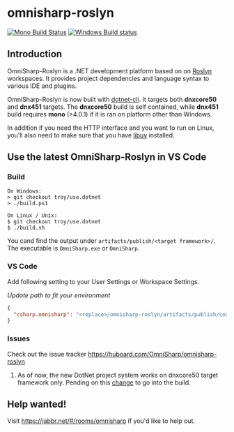 omnisharp-roslyn
================

[![Mono Build Status](https://travis-ci.org/OmniSharp/omnisharp-roslyn.svg?branch=master)](https://travis-ci.org/OmniSharp/omnisharp-roslyn)
[![Windows Build status](https://ci.appveyor.com/api/projects/status/dj36uvllv0qmkljr?svg=true)](https://ci.appveyor.com/project/david-driscoll/omnisharp-roslyn)

## Introduction

OmniSharp-Roslyn is a .NET development platform based on on [Roslyn](https://github.com/dotnet/roslyn) workspaces. It provides project dependencies and language syntax to various IDE and plugins.

OmniSharp-Roslyn is now built with [dotnet-cli]( http://dotnet.github.io/getting-started/). It targets both __dnxcore50__ and __dnx451__ targets. The __dnxcore50__ build is self contained, while __dnx451__ build requires __mono__ (>4.0.1) if it is ran on platform other than Windows.

In addition if you need the HTTP interface and you want to run on Linux, you'll also need to make sure that you have [libuv](http://libuv.org) installed.

## Use the latest OmniSharp-Roslyn in VS Code

### Build

```
On Windows:
> git checkout troy/use.dotnet
> ./build.ps1

On Linux / Unix:
$ git checkout troy/use.dotnet
$ ./build.sh

```

You cand find the output under `artifacts/publish/<target framework>/`. The executable is `OmniSharp.exe` or `OmniSharp`.

### VS Code

Add following setting to your User Settings or Workspace Settings. 

_Update path to fit your environment_

``` JSON
{
  "csharp.omnisharp": "<replace>/omnisharp-roslyn/artifacts/publish/coreclr/OmniSharp/OmniSharp.exe"
}
```

### Issues
Check out the issue tracker https://huboard.com/OmniSharp/omnisharp-roslyn

1. As of now, the new DotNet project system works on dnxcore50 target framework only. Pending on this [change](https://github.com/dotnet/cli/commit/c881516abf4ee50ebea4e6d8fd065939248ec9e6) to go into the build.

## Help wanted!
Visit https://jabbr.net/#/rooms/omnisharp if you'd like to help out.
